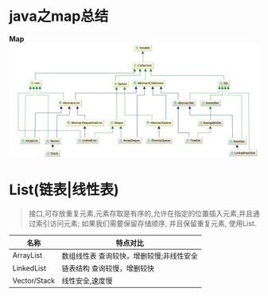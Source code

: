 # java之map总结

**Map**
![](../res/map.jpeg)
# List(链表|线性表)
>接口,可存放重复元素,元素存取是有序的,允许在指定的位置插入元素,并且通过索引访问元素;
>如果我们需要保留存储顺序, 并且保留重复元素, 使用List.

名称   | 特点对比   
---   | ---  
ArrayList|数组线性表 查询较快，增删较慢;非线性安全
LinkedList| 链表结构 查询较慢，增删较快
Vector/Stack| 线性安全,速度慢
